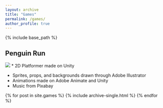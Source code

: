 ```yaml
---
layout: archive
title: "Games"
permalink: /games/
author_profile: true
---
```


{% include base_path %}
## Penguin Run

<img src='https://github.com/KaitLand12/Portfolio/assets/81109745/45de08cd-9b75-4e6d-9044-d71f216fb988'>
* 2D Platformer made on Unity

* Sprites, props, and backgrounds drawn through Adobe Illustrator
* Animations made on Adobe Animate and Unity
* Music from Pixabay


{% for post in site.games %}
  {% include archive-single.html %}
{% endfor %}

